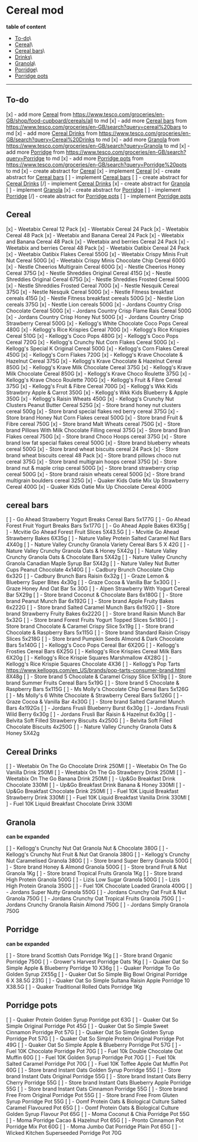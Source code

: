 # Cereal mod


**table of content**

* [To-do](#to-do)\
* [Cereal](#cereal)\
* [Cereal bars](#cereal_bars)\
* [Drinks](#drinks)\
* [Granola](#granola)\
* [Porridge](#Porridge)\
* [Porridge pots](#Porridge_pots)


---

## To-do


  [x] - add more [Cereal](#cereal) from https://www.tesco.com/groceries/en-GB/shop/food-cupboard/cereals/all to md
  [x] - add more [Cereal bars](#cereal_bars) from https://www.tesco.com/groceries/en-GB/search?query=cereal%20bars to md
  [x] - add more [Cereal Drinks](#cereal_drinks) from https://www.tesco.com/groceries/en-GB/search?query=Cereal%20Drinks to md
  [x] - add more [Granola](#granola) from https://www.tesco.com/groceries/en-GB/search?query=Granola to md
  [x] - add more [Porridge](#Porridge) from https://www.tesco.com/groceries/en-GB/search?query=Porridge to md
  [x] - add more [Porridge pots](#Porridge_pots) from https://www.tesco.com/groceries/en-GB/search?query=Porridge%20pots to md
  [x] - create abstract for [Cereal](#cereal)
  [x] - implement [Cereal](#cereal)
  [x] - create abstract for [Cereal bars](#cereal_bars)
  [ ] - implement [Cereal bars](#cereal_bars)
  [ ] - create abstract for [Cereal Drinks](#drinks)
  [/] - implement [Cereal Drinks](#drinks)
  [x] - create abstract for [Granola](#granola)
  [ ] - implement [Granola](#granola)
  [x] - create abstract for [Porridge](#Porridge)
  [ ] - implement [Porridge](#Porridge)
  [/] - create abstract for [Porridge pots](#Porridge_pots)
  [ ] - implement [Porridge pots](#Porridge_pots)


## Cereal


[x] - Weetabix Cereal 12 Pack
[x] - Weetabix Cereal 24 Pack
[x] - Weetabix Cereal 48 Pack
[x] - Weetabix and Banana Cereal 24 Pack
[x] - Weetabix and Banana Cereal 48 Pack
[x] - Weetabix and berries Cereal 24 Pack
[x] - Weetabix and berries Cereal 48 Pack
[x] - Weetabix Oatibix Cereal 24 Pack
[x] - Weetabix Oatibix Flakes Cereal 550G
[x] - Weetabix Crispy Minis Fruit Nut Cereal 500G
[x] - Weetabix Crispy Minis Chocolate Chip Cereal 600G
[x] - Nestle Cheerios Multigrain Cereal 600G
[x] - Nestle Cheerios Honey Cereal 375G
[x] - Nestle Shreddies Original Cereal 415G
[x] - Nestle Shreddies Original Cereal 675G
[x] - Nestle Shreddies Frosted Cereal 500G
[x] - Nestle Shreddies Frosted Cereal 700G
[x] - Nestle Nesquik Cereal 375G
[x] - Nestle Nesquik Cereal 500G
[x] - Nestle Fitness breakfast cereals 415G
[x] - Nestle Fitness breakfast cereals 500G
[x] - Nestle Lion cereals 375G
[x] - Nestle Lion cereals 500G
[x] - Jordans Country Crisp Chocolate Cereal 500G
[x] - Jordans Country Crisp Flame Rais Cereal 500G
[x] - Jordans Country Crisp Honey Nut 500G
[x] - Jordans Country Crisp Strawberry Cereal 500G
[x] - Kellogg's White Chocolate Coco Pops Cereal 480G
[x] - Kellogg's Rice Krispies Cereal 700G
[x] - Kellogg's Rice Krispies Cereal 510G
[x] - Kellogg's Coco Pops 480G
[x] - Kellogg's Coco Pops Cereal 720G
[x] - Kellogg's Crunchy Nut Corn Flakes Cereal 500G
[x] - Kellogg's Special K Original Cereal 500G
[x] - Kellogg's Corn Flakes Cereal 450G
[x] - Kellogg's Corn Flakes 720G
[x] - Kellogg's Krave Chocolate & Hazelnut Cereal 375G
[x] - Kellogg's Krave Chocolate & Hazelnut Cereal 850G
[x] - Kellogg's Krave Milk Chocolate Cereal 375G
[x] - Kellogg's Krave Milk Chocolate Cereal 850G
[x] - Kellogg's Krave Choco Roulette 375G
[x] - Kellogg's Krave Choco Roulette 700G
[x] - Kellogg's Fruit & Fibre Cereal 375G
[x] - Kellogg's Fruit & Fibre Cereal 700G
[x] - Kellogg's Wkk Kids Strawbrry Apple & Carrot 350G
[x] - Kellogg's Wkk Kids Blueberry & Apple 350G
[x] - Kellogg's Raisin Wheats 450G
[x] - Kellogg's Crunchy Nut Clusters Peanut Butter Cereal 525G
[x] - Store brand honey nut clusters cereal 500g
[x] - Store brand special flakes red berry cereal 375G
[x] - Store brand Honey Nut Corn Flakes cereal 500G
[x] - Store brand Fruit & Fibre cereal 750G
[x] - Store brand Malt Wheats cereal 750G
[x] - Store brand Pillows With Milk Chocolate Filling cereal 375G
[x] - Store brand Bran Flakes cereal 750G
[x] - Store brand Choco Hoops cereal 375G
[x] - Store brand low fat special flakes cereal 500G
[x] - Store brand blueberry wheats cereal 500G
[x] - Store brand wheat biscuits cereal 24 Pack
[x] - Store brand wheat biscuits cereal 48 Pack
[x] - Store brand pillows choco nut cereal 375G
[x] - Store brand multigrain hoops cereal 375G
[x] - Store brand nut & maple crisp cereal 500G
[x] - Store brand strawberry crisp cereal 500G
[x] - Store brand raisin wheats cereal 500G
[x] - Store brand multigrain boulders cereal 325G
[x] - Quaker Kids Oatie Mix Up Strawberry Cereal 400G
[x] - Quaker Kids Oatie Mix Up Chocolate Cereal 400G


## cereal bars


[ ] - Go Ahead Strawberry Yogurt Breaks Cereal Bars 5x177G
[ ] - Go Ahead Forest Fruit Yogurt Breaks Bars 5x177G
[ ] - Go Ahead Apple Bakes 6X35g
[ ] - Mcvitie Go Ahead Forest Fruit Slices 5X43.5G
[ ] - Mcvitie Go Ahead Strawberry Bakes 6X35g
[ ] - Nature Valley Protein Salted Caramel Nut Bars 4X40g
[ ] - Nature Valley Crunchy Granola Variety Cereal Bars 5 X 42G
[ ] - Nature Valley Crunchy Granola Oats & Honey 5X42g
[ ] - Nature Valley Crunchy Granola Oats & Chocolate Bars 5X42g
[ ] - Nature Valley Crunchy Granola Canadian Maple Syrup Bar 5X42g
[ ] - Nature Valley Nut Butter Cups Peanut Chocolate 4x140G
[ ] - Cadbury Brunch Chocolate Chip 6x32G
[ ] - Cadbury Brunch Bars Raisin 6x32g
[ ] - Graze Lemon & Blueberry Super Bites 4x30g
[ ] - Graze Cocoa & Vanilla Bar 5x30G
[ ] - Graze Honey And Oat Bar 5x 30G
[ ] - Alpen Strawberry With Yogurt Cereal Bar 5X29g
[ ] - Store brand Coconut & Chocolate Bars 6x180G
[ ] - Store brand Peanut Munch Bar 6x192G
[ ] - Store brand Apple Fruity Bakes 6x222G
[ ] - Store brand Salted Caramel Munch Bars 6x192G
[ ] - Store brand Strawberry Fruity Bakes 6x222G
[ ] - Store brand Raisin Munch Bar 5x32G
[ ] - Store brand Forest Fruits Yogurt Topped Slices 5x180G
[ ] - Store brand Chocolate & Caramel Crispy Slice 5x19g
[ ] - Store brand Chocolate & Raspberry Bars 5x115G
[ ] - Store brand Standard Raisin Crispy Slices 5x218G
[ ] - Store brand Pumpkin Seeds Almond & Dark Chocolate Bars 5x140G
[ ] - Kellogg's Coco Pops Cereal Bar 6X20G
[ ] - Kellogg's Frosties Cereal Bars 6X25G
[ ] - Kellogg's Rice Krispies Cereal Milk Bars 6X20g
[ ] - Kellogg's Rice Krispie Squares Marshmallow 4X28G
[ ] - Kellogg's Rice Krispie Squares Chocolate 4X36
[ ] - Kellogg's Pop Tarts https://www.kelloggs.com/en_US/brands/pop-tarts-consumer-brand.html 8X48g
[ ] - Store brand 5 Chocolate & Caramel Crispy Slice 5X19g
[ ] - Store brand Summer Fruits Cereal Bars 5x19G
[ ] - Store brand 5 Chocolate & Raspberry Bars 5x115G
[ ] - Ms Molly's Chocolate Chip Cereal Bars 5x126G
[ ] - Ms Molly's 6 White Chocolate & Strawberry Cereal Bars 5x126G
[ ] - Graze Cocoa & Vanilla Bar 4x30G
[ ] - Store brand Salted Caramel Munch Bars 4x192Gs
[ ] - Jordans Frusli Blueberry Burst 6x30g
[ ] - Jordans Frusli Wild Berry 6x30g
[ ] - Jordans Frusli Bar Raisin & Hazelnut 6x30g
[ ] - Belvita Soft Filled Strawberry Biscuits 4x250G
[ ] - Belvita Soft Filled Chocolate Biscuits 4x250G
[ ] - Nature Valley Crunchy Granola Oats & Honey 5X42g


## Cereal Drinks


[ ] - Weetabix On The Go Chocolate Drink 250Ml
[ ] - Weetabix On The Go Vanilla Drink 250Ml
[ ] - Weetabix On The Go Strawberry Drink 250Ml
[ ] - Weetabix On The Go Banana Drink 250Ml
[ ] - Up&Go Breakfast Drink Chocolate 330Ml
[ ] - Up&Go Breakfast Drink Banana & Honey 330Ml
[ ] - Up&Go Breakfast Chocolate Drink 250Ml
[ ] - Fuel 10K Liquid Breakfast Strawberry Drink 330Ml
[ ] - Fuel 10K Liquid Breakfast Vanilla Drink 330Ml
[ ] - Fuel 10K Liquid Breakfast Chocolate Drink 330Ml



## Granola
**can be expanded**


[ ] - Kellogg's Crunchy Nut Oat Granola Nut & Chocolate 380G
[ ] - Kellogg's Crunchy Nut Fruit & Nut Oat Granola 380G
[ ] - Kellogg's Crunchy Nut Caramelised Granola 380G
[ ] - Store brand Super Berry Granola 500G
[ ] - Store brand Honey & Almond Granola 500G
[ ] - Store brand Fruit & Nut Granola 1Kg
[ ] - Store brand Tropical Fruits Granola 1Kg
[ ] - Store brand High Protein Granola 500G
[ ] - Lizis Low Sugar Granola 500G
[ ] - Lizis High Protein Granola 350G
[ ] - Fuel 10K Chocolate Loaded Granola 400G
[ ] - Jordans Super Nutty Granola 550G
[ ] - Jordans Crunchy Oat Fruit & Nut Granola 750G
[ ] - Jordans Crunchy Oat Tropical Fruits Granola 750G
[ ] - Jordans Crunchy Granola Raisin Almond 750G
[ ] - Jordans Simply Granola 750G


## Porridge
**can be expanded**


[ ] - Store brand Scottish Oats Porridge 1Kg
[ ] - Store brand Organic Porridge 750G
[ ] - Grower's Harvest Porridge Oats 1Kg
[ ] - Quaker Oat So Simple Apple & Blueberry Porridge 10 X36g
[ ] - Quaker Porridge To Go Golden Syrup 2X55g
[ ] - Quaker Oat So Simple Big Bowl Original Porridge 6 X 38.5G 231G
[ ] - Quaker Oat So Simple Sultana Raisin Apple Porridge 10 X38.5G
[ ] - Quaker Traditional Rolled Oats Porridge 1Kg


## Porridge pots


[ ] - Quaker Protein Golden Syrup Porridge pot 63G
[ ] - Quaker Oat So Simple Original Porridge Pot 45G
[ ] - Quaker Oat So Simple Sweet Cinnamon Porridge Pot 57G
[ ] - Quaker Oat So Simple Golden Syrup Porridge Pot 57G
[ ] - Quaker Oat So Simple Protein Original Porridge Pot 49G
[ ] - Quaker Oat So Simple Apple & Blueberry Porridge Pot 57G
[ ] - Fuel 10K Chocolate Porridge Pot 70G
[ ] - Fuel 10k Double Chocolate Oat Muffin 60G
[ ] - Fuel 10K Golden Syrup Porridge Pot 70G
[ ] - Fuel 10k Salted Caramel Porridge Pot 70G
[ ] - Fuel 10K Toffee Apple Oat Muffin Pot 60G
[ ] - Store brand Instant Oats Golden Syrup Porridge 55G
[ ] - Store brand Instant Oats Original Porridge 55G
[ ] - Store brand Instant Oats Berry Cherry Porridge 55G
[ ] - Store brand Instant Oats Blueberry Apple Porridge 55G
[ ] - Store brand Instant Oats Cinnamon Porridge 55G
[ ] - Store brand Free From Original Porridge Pot 55G
[ ] - Store brand Free From Gluten Syrup Porridge Pot 55G
[ ] - Oomf Protein Oats & Biological Culture Salted Caramel Flavoured Pot 65G
[ ] - Oomf Protein Oats & Biological Culture Golden Syrup Flavour Pot 65G
[ ] - Moma Coconut & Chia Porridge Pot 55G
[ ] - Moma Porridge Cacao & Hazelnut Pot 65G
[ ] - Pronto Cinnamon Pot Porridge Mix Pot 60G
[ ] - Moma Jumbo Oat Porridge Plain Pot 65G
[ ] - Wicked Kitchen Superseeded Porridge Pot 70G
